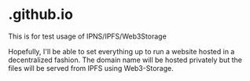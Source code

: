 # .github.io
This is for test usage of IPNS/IPFS/Web3Storage

Hopefully, I'll be able to set everything up to run a website hosted in a decentralized fashion. The domain name will be hosted privately but the files
will be served from IPFS using Web3-Storage.


